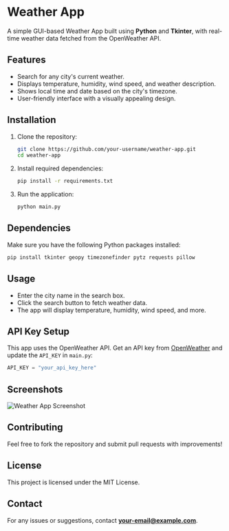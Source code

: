 # Weather App

A simple GUI-based Weather App built using **Python** and **Tkinter**, with real-time weather data fetched from the OpenWeather API.

## Features
- Search for any city's current weather.
- Displays temperature, humidity, wind speed, and weather description.
- Shows local time and date based on the city's timezone.
- User-friendly interface with a visually appealing design.

## Installation

1. Clone the repository:
   ```sh
   git clone https://github.com/your-username/weather-app.git
   cd weather-app
   ```
2. Install required dependencies:
   ```sh
   pip install -r requirements.txt
   ```
3. Run the application:
   ```sh
   python main.py
   ```

## Dependencies
Make sure you have the following Python packages installed:
```sh
pip install tkinter geopy timezonefinder pytz requests pillow
```

## Usage
- Enter the city name in the search box.
- Click the search button to fetch weather data.
- The app will display temperature, humidity, wind speed, and more.

## API Key Setup
This app uses the OpenWeather API. Get an API key from [OpenWeather](https://openweathermap.org/api) and update the `API_KEY` in `main.py`:
```python
API_KEY = "your_api_key_here"
```

## Screenshots
![Weather App Screenshot](screenshot.png)

## Contributing
Feel free to fork the repository and submit pull requests with improvements!

## License
This project is licensed under the MIT License.

## Contact
For any issues or suggestions, contact **your-email@example.com**.

